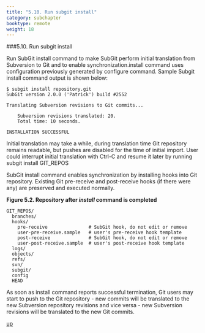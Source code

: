 ```yaml
---
title: "5.10. Run subgit install"
category: subchapter
booktype: remote
weight: 18
---
```

###5.10. Run subgit install

Run SubGit install command to make SubGit perform initial translation from Subversion to Git and to enable synchronization.install command uses configuration previously generated by configure command. Sample Subgit install command output is shown below:

    $ subgit install repository.git
    SubGit version 2.0.0 ('Patrick') build #2552

    Translating Subversion revisions to Git commits...

        Subversion revisions translated: 20.
        Total time: 10 seconds.

    INSTALLATION SUCCESSFUL

Initial translation may take a while, during translation time Git repository remains readable, but pushes are disabled for the time of initial import. User could interrupt initial translation with Ctrl-C and resume it later by running subgit install GIT\_REPOS

SubGit install command enables synchronization by installing hooks into Git repository. Existing Git pre-receive and post-receive hooks (if there were any) are preserved and executed normally.

**Figure 5.2. Repository after *install* command is completed**

    GIT_REPOS/
      branches/
      hooks/
        pre-receive               # SubGit hook, do not edit or remove
        user-pre-receive.sample   # user's pre-receive hook template
        post-receive              # SubGit hook, do not edit or remove
        user-post-receive.sample  # user's post-receive hook template
      logs/
      objects/
      refs/
      svn/
      subgit/
      config
      HEAD

As soon as install command reports successful termination, Git users may start to push to the Git repository - new commits will be translated to the new Subversion repository revisions and vice versa - new Subversion revisions will be translated to the new Git commits.

[up](#up)